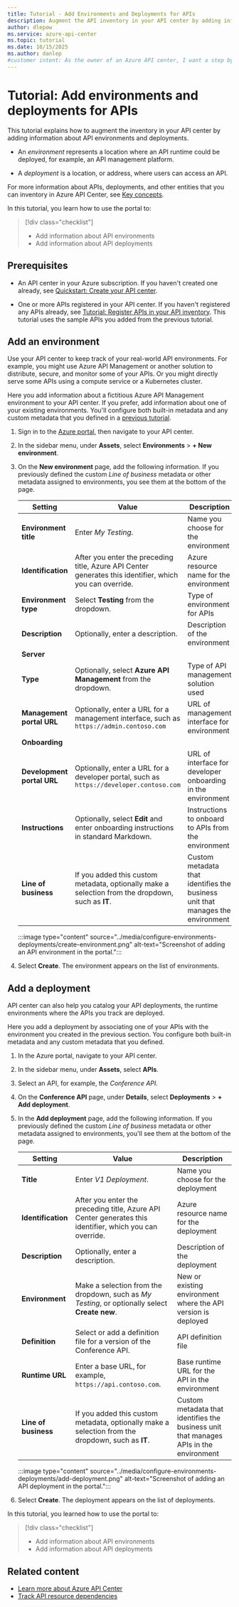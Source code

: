 ```yaml
---
title: Tutorial - Add Environments and Deployments for APIs
description: Augment the API inventory in your API center by adding information about API environments and deployments.
author: dlepow
ms.service: azure-api-center
ms.topic: tutorial
ms.date: 10/15/2025
ms.author: danlep 
#customer intent: As the owner of an Azure API center, I want a step by step introduction to adding API environments and deployments to my inventory.
---
```


# Tutorial: Add environments and deployments for APIs

This tutorial explains how to augment the inventory in your API center by adding information about API environments and deployments. 

* An *environment* represents a location where an API runtime could be deployed, for example, an API management platform. 

* A *deployment* is a location, or address, where users can access an API.

For more information about APIs, deployments, and other entities that you can inventory in Azure API Center, see [Key concepts](../key-concepts.md).

In this tutorial, you learn how to use the portal to:
> [!div class="checklist"]
> * Add information about API environments 
> * Add information about API deployments

## Prerequisites

* An API center in your Azure subscription. If you haven't created one already, see [Quickstart: Create your API center](../set-up-api-center.md).

* One or more APIs registered in your API center. If you haven't registered any APIs already, see [Tutorial: Register APIs in your API inventory](./register-apis.md). This tutorial uses the sample APIs you added from the previous tutorial.

## Add an environment

Use your API center to keep track of your real-world API environments. For example, you might use Azure API Management or another solution to distribute, secure, and monitor some of your APIs. Or you might directly serve some APIs using a compute service or a Kubernetes cluster. 

Here you add information about a fictitious Azure API Management environment to your API center. If you prefer, add information about one of your existing environments. You'll configure both built-in metadata and any custom metadata that you defined in a [previous tutorial](./add-metadata-properties.md).

1. Sign in to the [Azure portal](https://portal.azure.com), then navigate to your API center.

1. In the sidebar menu, under **Assets**, select **Environments** > **+ New environment**.

1. On the **New environment** page, add the following information. If you previously defined the custom *Line of business* metadata or other metadata assigned to environments, you see them at the bottom of the page.

    |Setting|Value|Description|
    |-------|-----|-----------|
    |**Environment title**| Enter *My Testing*.| Name you choose for the environment  |
    |**Identification**|After you enter the preceding title, Azure API Center generates this identifier, which you can override.| Azure resource name for the environment|
    |**Environment type**| Select **Testing** from the dropdown.| Type of environment for APIs|
    | **Description** | Optionally, enter a description. | Description of the environment |
    | **Server** | | |
    |**Type**| Optionally, select **Azure API Management** from the dropdown.|Type of API management solution used|
    | **Management portal URL** | Optionally, enter a URL for a management interface, such as `https://admin.contoso.com` | URL of management interface for environment |
    | **Onboarding** | | |
    | **Development portal URL** | Optionally, enter a URL for a developer portal, such as `https://developer.contoso.com` | URL of interface for developer onboarding in the environment |
    | **Instructions** | Optionally, select **Edit** and enter onboarding instructions in standard Markdown. | Instructions to onboard to APIs from the environment |
    | **Line of business** | If you added this custom metadata, optionally make a selection from the dropdown, such as **IT**. | Custom metadata that identifies the business unit that manages the environment |

    :::image type="content" source="../media/configure-environments-deployments/create-environment.png" alt-text="Screenshot of adding an API environment in the portal.":::

1. Select **Create**. The environment appears on the list of environments.

## Add a deployment

API center can also help you catalog your API deployments, the runtime environments where the APIs you track are deployed. 

Here you add a deployment by associating one of your APIs with the environment you created in the previous section. You configure both built-in metadata and any custom metadata that you defined.

1. In the Azure portal, navigate to your API center.

1. In the sidebar menu, under **Assets**, select **APIs**.

1. Select an API, for example, the *Conference API*.

1. On the **Conference API** page, under **Details**, select **Deployments** > **+ Add deployment**.

1. In the **Add deployment** page, add the following information. If you previously defined the custom *Line of business* metadata or other metadata assigned to environments, you'll see them at the bottom of the page.

    |Setting|Value|Description|
    |-------|-----|-----------|
    |**Title**| Enter *V1 Deployment*.| Name you choose for the deployment  |
    |**Identification**|After you enter the preceding title, Azure API Center generates this identifier, which you can override.| Azure resource name for the deployment|
    | **Description** | Optionally, enter a description. | Description of the deployment |
    | **Environment** | Make a selection from the dropdown, such as *My Testing*, or optionally select **Create new**.| New or existing environment where the API version is deployed |
    | **Definition** | Select or add a definition file for a version of the Conference API. | API definition file |
    | **Runtime URL** | Enter a base URL, for example, `https://api.contoso.com`. | Base runtime URL for the API in the environment  |
    | **Line of business** | If you added this custom metadata, optionally make a selection from the dropdown, such as **IT**. | Custom metadata that identifies the business unit that manages APIs in the environment |

    :::image type="content" source="../media/configure-environments-deployments/add-deployment.png" alt-text="Screenshot of adding an API deployment in the portal.":::

1. Select **Create**. The deployment appears on the list of deployments.

In this tutorial, you learned how to use the portal to:
> [!div class="checklist"]
> * Add information about API environments 
> * Add information about API deployments

## Related content

* [Learn more about Azure API Center](../key-concepts.md)
* [Track API resource dependencies](../track-resource-dependencies.md)
